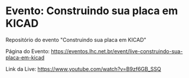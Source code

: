 # Evento: Construindo sua placa em KICAD

Repositório do evento "Construindo sua placa em KICAD"

Página do Evento: https://eventos.lhc.net.br/event/live-construindo-sua-placa-em-kicad

Link da Live: https://www.youtube.com/watch?v=B9zf6GB_SSQ